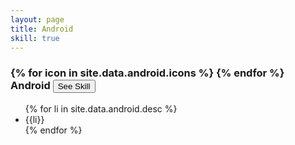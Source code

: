 ```yaml
---
layout: page
title: Android
skill: true
---
```

<div class="header">
    <h3>
    {% for icon in site.data.android.icons %}
        <i class="{{icon}}"></i>
    {% endfor %}
     Android <span><button class="btn btn-info" id="android">See Skill</button></span></h3>
</div>
<ul class="android">
    {% for li in site.data.android.desc %}
        <li>{{li}}</li>
    {% endfor %}
</ul>

